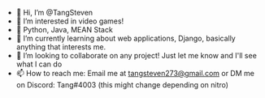 - 👋 Hi, I’m @TangSteven
- 👀 I’m interested in video games!
- 🧠 Python, Java, MEAN Stack
- 🌱 I’m currently learning about web applications, Django, basically anything that interests me. 
- 💞️ I’m looking to collaborate on any project! Just let me know and I'll see what I can do
- 📫 How to reach me: Email me at tangsteven273@gmail.com or DM me on Discord: Tang#4003 (this might change depending on nitro)

<!---
TangSteven/TangSteven is a ✨ special ✨ repository because its `README.md` (this file) appears on your GitHub profile.
You can click the Preview link to take a look at your changes.
--->
